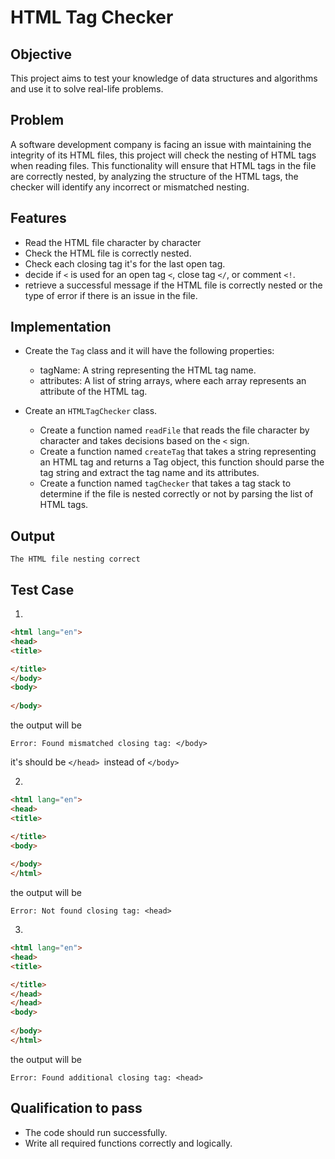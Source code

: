 # HTML Tag Checker


## Objective

This project aims to test your knowledge of data structures and algorithms and use it to solve real-life problems.

 
## Problem

A software development company is facing an issue with maintaining the integrity of its HTML files, this project will check the nesting of HTML tags when reading files.
This functionality will ensure that HTML tags in the file are correctly nested, by analyzing the structure of the HTML tags, the checker will identify any incorrect or mismatched nesting.


## Features
* Read the HTML file character by character
* Check the HTML file is correctly nested.
* Check each closing tag it's for the last open tag.
* decide if `<` is used for an open tag `<`, close tag `</`, or comment `<!`.
* retrieve a successful message if the HTML file is correctly nested or the type of error if there is an issue in the file.
  
## Implementation

* Create the `Tag` class and it will have the following properties:
  * tagName: A string representing the HTML tag name.
  * attributes: A list of string arrays, where each array represents an attribute of the HTML tag.

* Create an `HTMLTagChecker` class.
   * Create a function named `readFile` that reads the file character by character and takes decisions based on the `<` sign.
   * Create a function named `createTag` that takes a string representing an HTML tag and returns a Tag object, this function should parse the tag string and extract the tag name and its attributes.
   * Create a function named `tagChecker` that takes a tag stack to determine if the file is nested correctly or not by parsing the list of HTML tags.



## Output
```
The HTML file nesting correct
```

## Test Case
1.
```HTML
<html lang="en">
<head>
<title>

</title>
</body>
<body>
      
</body>

```

the output will be 
```
Error: Found mismatched closing tag: </body>
```
it's should be `</head> `instead of `</body>`

2. 
```HTML
<html lang="en">
<head>
<title>

</title>
<body>
      
</body>
</html>
```

the output will be 

```
Error: Not found closing tag: <head>
```

3.
```HTML
<html lang="en">
<head>
<title>

</title>
</head>
</head>
<body>
      
</body>
</html>

```

the output will be 

```
Error: Found additional closing tag: <head>
```

## Qualification to pass

 * The code should run successfully.
 * Write all required functions correctly and logically.
